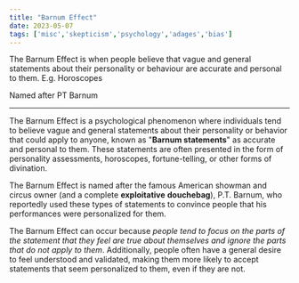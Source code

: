```yaml
---
title: "Barnum Effect"
date: 2023-05-07
tags: ['misc','skepticism','psychology','adages','bias']
---
```

The Barnum Effect is when people believe that vague and general statements about their personality or behaviour are accurate and personal to them.  E.g. Horoscopes

Named after PT Barnum 

--- 

The Barnum Effect is a psychological phenomenon where individuals tend to believe vague and general statements about their personality or behavior that could apply to anyone, known as "**Barnum statements**" as accurate and personal to them. These statements are often presented in the form of personality assessments, horoscopes, fortune-telling, or other forms of divination.

The Barnum Effect is named after the famous American showman and circus owner (and a complete **exploitative** **douchebag**), P.T. Barnum, who reportedly used these types of statements to convince people that his performances were personalized for them. 

The Barnum Effect can occur because *people tend to focus on the parts of the statement that they feel are true about themselves and ignore the parts that do not apply to them*. 
Additionally, people often have a general desire to feel understood and validated, making them more likely to accept statements that seem personalized to them, even if they are not.

